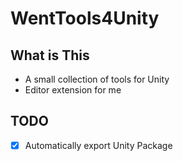 # WentTools4Unity

## What is This
- A small collection of tools for Unity
- Editor extension for me


## TODO
- [x] Automatically export Unity Package
